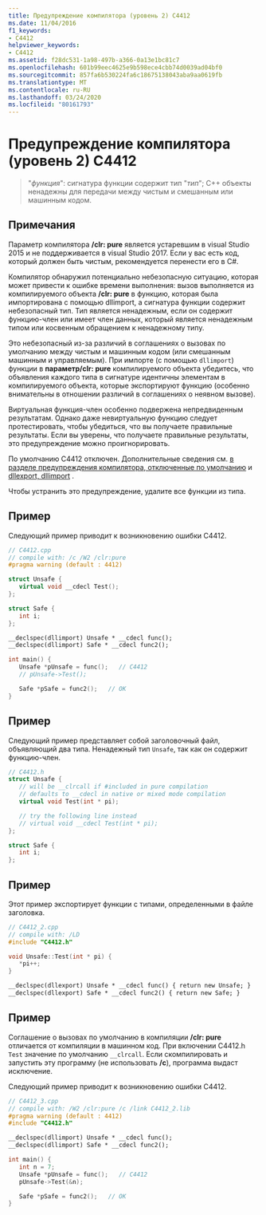 ```yaml
---
title: Предупреждение компилятора (уровень 2) C4412
ms.date: 11/04/2016
f1_keywords:
- C4412
helpviewer_keywords:
- C4412
ms.assetid: f28dc531-1a98-497b-a366-0a13e1bc81c7
ms.openlocfilehash: 601b99eec4625e9b598ece4cbb74d0039ad04bf0
ms.sourcegitcommit: 857fa6b530224fa6c18675138043aba9aa0619fb
ms.translationtype: MT
ms.contentlocale: ru-RU
ms.lasthandoff: 03/24/2020
ms.locfileid: "80161793"
---
```

# <a name="compiler-warning-level-2-c4412"></a>Предупреждение компилятора (уровень 2) C4412

> "*функция*": сигнатура функции содержит тип "*тип*"; C++ объекты ненадежны для передачи между чистым и смешанным или машинным кодом.

## <a name="remarks"></a>Примечания

Параметр компилятора **/clr: pure** является устаревшим в visual Studio 2015 и не поддерживается в visual Studio 2017. Если у вас есть код, который должен быть чистым, рекомендуется перенести его в C#.

Компилятор обнаружил потенциально небезопасную ситуацию, которая может привести к ошибке времени выполнения: вызов выполняется из компилируемого объекта **/clr: pure** в функцию, которая была импортирована с помощью dllimport, а сигнатура функции содержит небезопасный тип. Тип является ненадежным, если он содержит функцию-член или имеет член данных, который является ненадежным типом или косвенным обращением к ненадежному типу.

Это небезопасный из-за различий в соглашениях о вызовах по умолчанию между чистым и машинным кодом (или смешанным машинным и управляемым). При импорте (с помощью `dllimport`) функции в **параметр/clr: pure** компилируемого объекта убедитесь, что объявления каждого типа в сигнатуре идентичны элементам в компилируемого объекта, которые экспортируют функцию (особенно внимательны в отношении различий в соглашениях о неявном вызове).

Виртуальная функция-член особенно подвержена непредвиденным результатам.  Однако даже невиртуальную функцию следует протестировать, чтобы убедиться, что вы получаете правильные результаты. Если вы уверены, что получаете правильные результаты, это предупреждение можно проигнорировать.

По умолчанию C4412 отключен. Дополнительные сведения см. [в разделе предупреждения компилятора, отключенные по умолчанию](../../preprocessor/compiler-warnings-that-are-off-by-default.md) и [dllexport, dllimport](../../cpp/dllexport-dllimport.md) .

Чтобы устранить это предупреждение, удалите все функции из типа.

## <a name="example"></a>Пример

Следующий пример приводит к возникновению ошибки C4412.

```cpp
// C4412.cpp
// compile with: /c /W2 /clr:pure
#pragma warning (default : 4412)

struct Unsafe {
   virtual void __cdecl Test();
};

struct Safe {
   int i;
};

__declspec(dllimport) Unsafe * __cdecl func();
__declspec(dllimport) Safe * __cdecl func2();

int main() {
   Unsafe *pUnsafe = func();   // C4412
   // pUnsafe->Test();

   Safe *pSafe = func2();   // OK
}
```

## <a name="example"></a>Пример

Следующий пример представляет собой заголовочный файл, объявляющий два типа. Ненадежный тип `Unsafe`, так как он содержит функцию-член.

```cpp
// C4412.h
struct Unsafe {
   // will be __clrcall if #included in pure compilation
   // defaults to __cdecl in native or mixed mode compilation
   virtual void Test(int * pi);

   // try the following line instead
   // virtual void __cdecl Test(int * pi);
};

struct Safe {
   int i;
};
```

## <a name="example"></a>Пример

Этот пример экспортирует функции с типами, определенными в файле заголовка.

```cpp
// C4412_2.cpp
// compile with: /LD
#include "C4412.h"

void Unsafe::Test(int * pi) {
   *pi++;
}

__declspec(dllexport) Unsafe * __cdecl func() { return new Unsafe; }
__declspec(dllexport) Safe * __cdecl func2() { return new Safe; }
```

## <a name="example"></a>Пример

Соглашение о вызовах по умолчанию в компиляции **/clr: pure** отличается от компиляции в машинном код.  При включении C4412.h `Test` значение по умолчанию `__clrcall`. Если скомпилировать и запустить эту программу (не использовать **/c**), программа выдаст исключение.

Следующий пример приводит к возникновению ошибки C4412.

```cpp
// C4412_3.cpp
// compile with: /W2 /clr:pure /c /link C4412_2.lib
#pragma warning (default : 4412)
#include "C4412.h"

__declspec(dllimport) Unsafe * __cdecl func();
__declspec(dllimport) Safe * __cdecl func2();

int main() {
   int n = 7;
   Unsafe *pUnsafe = func();   // C4412
   pUnsafe->Test(&n);

   Safe *pSafe = func2();   // OK
}
```
